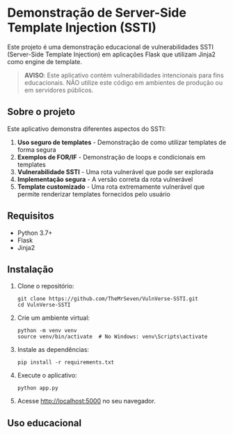 # Demonstração de Server-Side Template Injection (SSTI)

Este projeto é uma demonstração educacional de vulnerabilidades SSTI (Server-Side Template Injection) em aplicações Flask que utilizam Jinja2 como engine de template.

> **AVISO**: Este aplicativo contém vulnerabilidades intencionais para fins educacionais. NÃO utilize este código em ambientes de produção ou em servidores públicos.

## Sobre o projeto

Este aplicativo demonstra diferentes aspectos do SSTI:

1. **Uso seguro de templates** - Demonstração de como utilizar templates de forma segura
2. **Exemplos de FOR/IF** - Demonstração de loops e condicionais em templates
3. **Vulnerabilidade SSTI** - Uma rota vulnerável que pode ser explorada
4. **Implementação segura** - A versão correta da rota vulnerável
5. **Template customizado** - Uma rota extremamente vulnerável que permite renderizar templates fornecidos pelo usuário

## Requisitos

- Python 3.7+
- Flask
- Jinja2

## Instalação

1. Clone o repositório:
   ```
   git clone https://github.com/TheMrSeven/VulnVerse-SSTI.git
   cd VulnVerse-SSTI
   ```

2. Crie um ambiente virtual:
   ```
   python -m venv venv
   source venv/bin/activate  # No Windows: venv\Scripts\activate
   ```

3. Instale as dependências:
   ```
   pip install -r requirements.txt
   ```

4. Execute o aplicativo:
   ```
   python app.py
   ```

5. Acesse [http://localhost:5000](http://localhost:5000) no seu navegador.

## Uso educacional